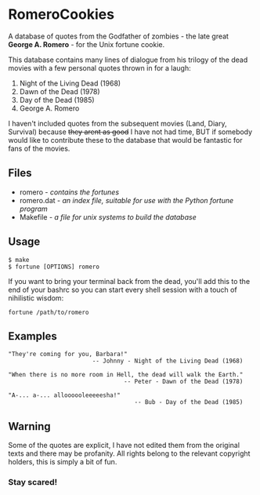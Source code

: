 # RomeroCookies
A database of quotes from the Godfather of zombies - the late great 
**George A. Romero** - for the Unix fortune cookie.

This database contains many lines of dialogue from his trilogy of 
the dead movies with a few personal quotes thrown in for a laugh:

1. Night of the Living Dead (1968)
2. Dawn of the Dead (1978)
3. Day of the Dead (1985)
4. George A. Romero
 
I haven't included quotes from the subsequent movies (Land, Diary, Survival)
because ~~they arent as good~~ I have not had time, BUT if somebody would 
like to contribute these to the database that would be fantastic for fans of 
the movies.

## Files

- romero - *contains the fortunes*
- romero.dat - *an index file, suitable for use with the Python fortune program*
- Makefile - *a file for unix systems to build the database*

## Usage
```
$ make
$ fortune [OPTIONS] romero
```

If you want to bring your terminal back from the dead, you'll add this 
to the end of your bashrc so you can start every shell session with a
touch of nihilistic wisdom:
```
fortune /path/to/romero
```

## Examples
```
"They're coming for you, Barbara!"
                        -- Johnny - Night of the Living Dead (1968)
                        
"When there is no more room in Hell, the dead will walk the Earth."
                                 -- Peter - Dawn of the Dead (1978)

"A-... a-... alloooooleeeeesha!"
                                    -- Bub - Day of the Dead (1985)                                                       
```

## Warning

Some of the quotes are explicit, I have not edited them from the 
original texts and there may be profanity. All rights belong to 
the relevant copyright holders, this is simply a bit of fun.


### Stay scared!
